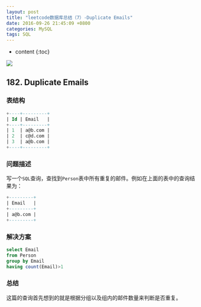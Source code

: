 ```yaml
---
layout: post
title: "leetcode数据库总结（7）-Duplicate Emails"
date: 2016-09-26 21:45:09 +0800
categories: MySQL
tags: SQL
---
```

* content
{:toc}

![](http://i.imgur.com/I2Mk7KV.jpg)














## 182. Duplicate Emails ##

### 表结构 ###

```sql
+----+---------+
| Id | Email   |
+----+---------+
| 1  | a@b.com |
| 2  | c@d.com |
| 3  | a@b.com |
+----+---------+
```

### 问题描述 ###

写一个`SQL`查询，查找到`Person`表中所有重复的邮件。例如在上面的表中的查询结果为：

```sql
+---------+
| Email   |
+---------+
| a@b.com |
+---------+
```


### 解决方案 ###

```sql
select Email 
from Person 
group by Email 
having count(Email)>1
```

### 总结 ###

这篇的查询首先想到的就是根据分组以及组内的邮件数量来判断是否重复。
